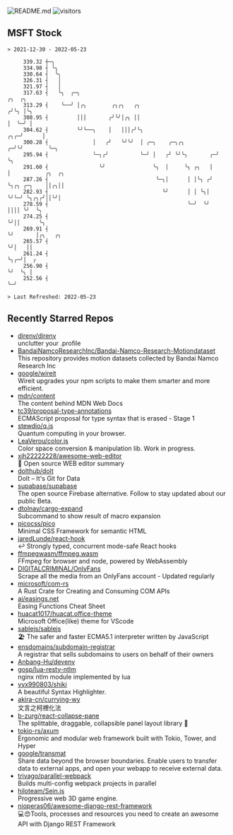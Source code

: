 ![README.md](https://github.com/Gerhut/Gerhut/workflows/README.md/badge.svg)
![visitors](https://visitors.vercel.app/Gerhut/Gerhut?token=8cf69d1f6813d272ef062726b6070c9be4ff72038cfe5a7ded7384a8da65d866)

## MSFT Stock

```
> 2021-12-30 - 2022-05-23

     339.32 ┼─╮                                                                                                  
     334.98 ┤ ╰╮                                                                                                 
     330.64 ┤  ╰╮                                                                                                
     326.31 ┤   │                                                                                                
     321.97 ┤   │                                                                                                
     317.63 ┤   ╰╮  ╭─╮                                                  ╭╮  ╭╮                                  
     313.29 ┤    ╰──╯ │╭╮        ╭╮╭╮   ╭╮                              ╭╯╰╮ │╰╮                                 
     308.95 ┤         │││       ╭╯╰╯│╭╮ ││                              │  ╰─╯ │                                 
     304.62 ┤         ╰╯╰──╮    │   │││╭╯╰╮                         ╭╮╭─╯      │                                 
     300.28 ┤              │   ╭╯   ╰╯╰╯  │ ╭─╮    ╭─╮╭╮          ╭─╯╰╯        ╰─╮                               
     295.94 ┤              ╰─╮╭╯          ╰─╯ │   ╭╯ ╰╯╰╮       ╭─╯              ╰╮                              
     291.60 ┤                ╰╯               ╰╮  │     ╰╮ ╭╮   │                 │           ╭╮  ╭╮             
     287.26 ┤                                  ╰─╮│      │ │╰╮ ╭╯                 ╰╮╭╮ ╭─╮    ││╭╮││             
     282.93 ┤                                    ╰╯      │ │ ╰╮│                   ╰╯╰─╯ ╰╮╭╮╭╯││╰╯│             
     278.59 ┤                                            ╰─╯  ╰╯                          ││││ ╰╯  ╰╮            
     274.25 ┤                                                                             ╰╯││      ╰╮           
     269.91 ┤                                                                               ╰╯       │╭╮   ╭╮    
     265.57 ┤                                                                                        ╰╯│   ││    
     261.24 ┤                                                                                          ╰╮╭─╯│  ╭ 
     256.90 ┤                                                                                           ╰╯  ╰╮ │ 
     252.56 ┤                                                                                                ╰─╯ 

> Last Refreshed: 2022-05-23
```

## Recently Starred Repos

- [direnv/direnv](https://github.com/direnv/direnv)  
  unclutter your .profile
- [BandaiNamcoResearchInc/Bandai-Namco-Research-Motiondataset](https://github.com/BandaiNamcoResearchInc/Bandai-Namco-Research-Motiondataset)  
  This repository provides motion datasets collected by Bandai Namco Research Inc
- [google/wireit](https://github.com/google/wireit)  
  Wireit upgrades your npm scripts to make them smarter and more efficient.
- [mdn/content](https://github.com/mdn/content)  
  The content behind MDN Web Docs
- [tc39/proposal-type-annotations](https://github.com/tc39/proposal-type-annotations)  
  ECMAScript proposal for type syntax that is erased - Stage 1
- [stewdio/q.js](https://github.com/stewdio/q.js)  
  Quantum computing in your browser.
- [LeaVerou/color.js](https://github.com/LeaVerou/color.js)  
  Color space conversion & manipulation lib. Work in progress.
- [xjh22222228/awesome-web-editor](https://github.com/xjh22222228/awesome-web-editor)  
  🔨  Open source WEB editor summary
- [dolthub/dolt](https://github.com/dolthub/dolt)  
  Dolt – It's Git for Data
- [supabase/supabase](https://github.com/supabase/supabase)  
  The open source Firebase alternative. Follow to stay updated about our public Beta.
- [dtolnay/cargo-expand](https://github.com/dtolnay/cargo-expand)  
  Subcommand to show result of macro expansion
- [picocss/pico](https://github.com/picocss/pico)  
  Minimal CSS Framework for semantic HTML
- [jaredLunde/react-hook](https://github.com/jaredLunde/react-hook)  
  ↩ Strongly typed, concurrent mode-safe React hooks
- [ffmpegwasm/ffmpeg.wasm](https://github.com/ffmpegwasm/ffmpeg.wasm)  
  FFmpeg for browser and node, powered by WebAssembly
- [DIGITALCRIMINAL/OnlyFans](https://github.com/DIGITALCRIMINAL/OnlyFans)  
  Scrape all the media from an OnlyFans account - Updated regularly
- [microsoft/com-rs](https://github.com/microsoft/com-rs)  
  A Rust Crate for Creating and Consuming COM APIs
- [ai/easings.net](https://github.com/ai/easings.net)  
  Easing Functions Cheat Sheet
- [huacat1017/huacat.office-theme](https://github.com/huacat1017/huacat.office-theme)  
  Microsoft Office(like) theme for VScode
- [sablejs/sablejs](https://github.com/sablejs/sablejs)  
  🏖️ The safer and faster ECMA5.1 interpreter written by JavaScript
- [ensdomains/subdomain-registrar](https://github.com/ensdomains/subdomain-registrar)  
  A registrar that sells subdomains to users on behalf of their owners
- [Anbang-Hu/devenv](https://github.com/Anbang-Hu/devenv)  
- [gosp/lua-resty-ntlm](https://github.com/gosp/lua-resty-ntlm)  
  nginx ntlm module implemented by lua
- [yyx990803/shiki](https://github.com/yyx990803/shiki)  
  A beautiful Syntax Highlighter.
- [akira-cn/currying-wy](https://github.com/akira-cn/currying-wy)  
  文言之柯裡化法
- [b-zurg/react-collapse-pane](https://github.com/b-zurg/react-collapse-pane)  
  The splittable, draggable, collapsible panel layout library 🎉
- [tokio-rs/axum](https://github.com/tokio-rs/axum)  
  Ergonomic and modular web framework built with Tokio, Tower, and Hyper
- [google/transmat](https://github.com/google/transmat)  
  Share data beyond the browser boundaries. Enable users to transfer data to external apps, and open your webapp to receive external data.
- [trivago/parallel-webpack](https://github.com/trivago/parallel-webpack)  
  Builds multi-config webpack projects in parallel
- [hiloteam/Sein.js](https://github.com/hiloteam/Sein.js)  
  Progressive web 3D game engine.
- [nioperas06/awesome-django-rest-framework](https://github.com/nioperas06/awesome-django-rest-framework)  
   💻😍Tools, processes and resources you need to create an awesome API with Django REST Framework
